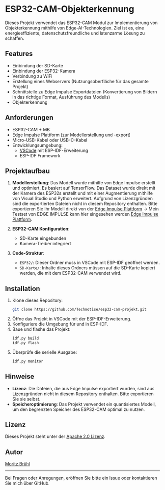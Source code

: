 # ESP32-CAM-Objekterkennung
Dieses Projekt verwendet das ESP32-CAM Modul zur Implementierung von Objekterkennung mithilfe von Edge-AI-Technologien.
Ziel ist es, eine energieeffiziente, datenschutzfreundliche und latenzarme Lösung zu schaffen.

## Features

- Einbindung der SD-Karte
- Einbindung der ESP32-Kamera
- Verbindung zu WiFi
- Erstellung eines Webservers (Nutzungsoberfläche für das gesamte Projekt)
- Schnittstelle zu Edge Impulse Exportdateien (Konvertierung von Bildern in das richtige Format, Ausführung des Modells)
- Objekterkennung

## Anforderungen

- ESP32-CAM + MB
- Edge Impulse Plattform (zur Modellerstellung und -export)
- Micro-USB-Kabel oder USB-C-Kabel
- Entwicklungsumgebung:
  - [VSCode](https://code.visualstudio.com/) mit ESP-IDF-Erweiterung
  - ESP-IDF Framework

## Projektaufbau

1. **Modellerstellung**: Das Modell wurde mithilfe von Edge Impulse erstellt und optimiert. Es basiert auf TensorFlow. Das Dataset wurde direkt mit der Kamera des ESP32s erstellt und mit einer Augmentierung mithilfe von Visual Studio und Python erweitert. Aufgrund von Lizenzgründen sind die exportierten Dateien nicht in diesem Repository enthalten. Bitte exportieren Sie Ihr Modell direkt von der [Edge Impulse Plattform](https://www.edgeimpulse.com/) -> Mein Testset von EDGE IMPULSE kann hier eingesehen werden [Edge Impulse Plattform](https://studio.edgeimpulse.com/public/564420/latest).

4. **ESP32-CAM Konfiguration**:

   - SD-Karte eingebunden
   - Kamera-Treiber integriert

5. **Code-Struktur**:

   - `ESP32/`: Dieser Ordner muss in VSCode mit ESP-IDF geöffnet werden.
   - `SD-Karte/`: Inhalte dieses Ordners müssen auf die SD-Karte kopiert werden, die mit dem ESP32-CAM verwendet wird.

## Installation

1. Klone dieses Repository:
   ```bash
   git clone https://github.com/Technotise/esp32-cam-projekt.git
   ```
2. Öffne das Projekt in VSCode mit der ESP-IDF-Erweiterung.
3. Konfiguriere die Umgebung für und in ESP-IDF.
4. Baue und flashe das Projekt:
   ```bash
   idf.py build
   idf.py flash
   ```
5. Überprüfe die serielle Ausgabe:
   ```bash
   idf.py monitor
   ```

## Hinweise

- **Lizenz**: Die Dateien, die aus Edge Impulse exportiert wurden, sind aus Lizenzgründen nicht in diesem Repository enthalten. Bitte exportieren Sie sie selbst.
- **Speicheroptimierung**: Das Projekt verwendet ein quantisiertes Modell, um den begrenzten Speicher des ESP32-CAM optimal zu nutzen.

## Lizenz

Dieses Projekt steht unter der [Apache 2.0 Lizenz](LICENSE).

## Autor

[Moritz Brühl](https://github.com/Technotise)

---

Bei Fragen oder Anregungen, eröffnen Sie bitte ein Issue oder kontaktieren Sie mich über GitHub.

